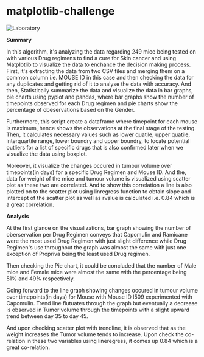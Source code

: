 # matplotlib-challenge

![Laboratory](https://github.com/s0uravk/matplotlib-challenge/assets/144293972/5ba959b0-75e8-4c09-9c08-c755954e918a)

**Summary**

In this algorithm, it's analyzing the data regarding 249 mice being tested on with various Drug regimens to find a cure for Skin cancer and using Matplotlib to visualize the data to enchance the decision making process. First, it's extracting the data from two CSV files and  merging them on a common column i.e. MOUSE ID in this case and then checking the data for any duplicates and getting rid of it to analyse the data with accuracy. And then, Statistically summarize the data and visualize the data in bar graphs, pie charts using pyplot and pandas, where bar graphs show the number of timepoints observed for each Drug regimen and pie charts show the percentage of obeservations based on the Gender.

Furthermore, this script create a dataframe where timepoint for each mouse is maximum, hence shows the observations at the final stage of the testing. Then, it calculates necessary values such as lower quatile, upper quatile, interquartile range, lower boundry and upper boundry, to locate potential outliers for a list of specific drugs that is also confirmed later when we visualize the data using boxplot.

Moreover, it visualize the changes occured in tumour volume over timepoints(in days) for a specific Drug Regimen and Mouse ID. And the, data for weight of the mice and tumour volume is visualized using scatter plot as these two are correlated. And to show this correlation a line is also plotted on to the scatter plot using linregress function to obtain slope and intercept of the scatter plot as well as rvalue is calculated i.e. 0.84 which is a great correlation. 

**Analysis**

At the first glance on the visualizations, bar graph showing the number of oberservation per Drug Regimen conveys that Capomulin and Ramicane were the most used Drug Regimen with just slight difference while Drug Regimen's use throughout the graph was almost the same with just one exception of Propriva being the least used Drug regimen.

Then checking the Pie chart, it could be concluded that the number of Male mice and Female mice were almost the same with the percentage being 51% and 49% respectively.

Going forward to the line graph showing changes occured in tumour volume over timepoints(in days) for Mouse with Mouse ID l509 experimented with Capomulin. Trend line flutuates through the graph but eventually a decrease is observed in Tumor volume through the timepoints with a slight upward trend between day 35 to day 45.

And upon checking scatter plot with trendline, it is observed that as the weight increases the Tumor volume tends to increase. Upon check the co-relation in these two variables using lineregress, it comes up 0.84 which is a great co-relation.

